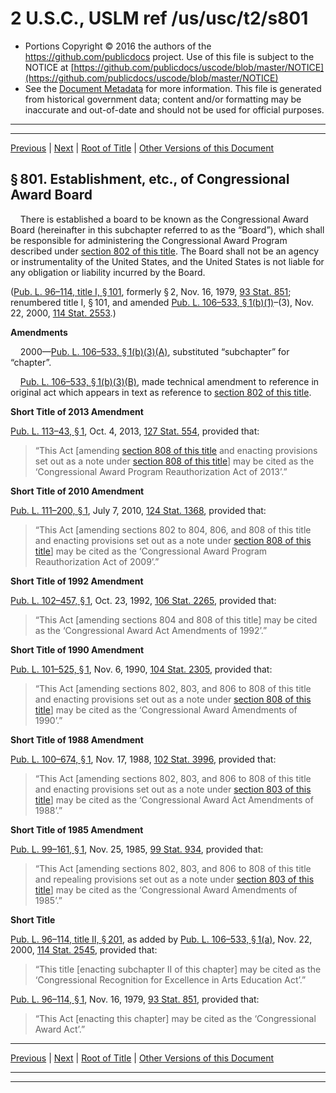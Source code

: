 ---
---

# 2 U.S.C., USLM ref /us/usc/t2/s801

* Portions Copyright © 2016 the authors of the https://github.com/publicdocs project.
  Use of this file is subject to the NOTICE at [https://github.com/publicdocs/uscode/blob/master/NOTICE](https://github.com/publicdocs/uscode/blob/master/NOTICE)
* See the [Document Metadata](././../../../../..//README.md) for more information.
  This file is generated from historical government data; content and/or formatting may be inaccurate and out-of-date and should not be used for official purposes.

----------
----------

[Previous](./../../../../..//us/usc/t2/ch19/schI/m__us_usc_t2_ch19_schI.md) | [Next](./../../../../..//us/usc/t2/ch19/schI/m__us_usc_t2_s802.md) | [Root of Title](./../../../../../) | [Other Versions of this Document](https://publicdocs.github.io/go/links?ns=uslm&ref=%2Fus%2Fusc%2Ft2%2Fs801)

## § 801. Establishment, etc., of Congressional Award Board

    There is established a board to be known as the Congressional Award Board (hereinafter in this subchapter referred to as the “Board”), which shall be responsible for administering the Congressional Award Program described under [section 802 of this title][/us/usc/t2/s802]. The Board shall not be an agency or instrumentality of the United States, and the United States is not liable for any obligation or liability incurred by the Board.

([Pub. L. 96–114, title I, § 101][/us/pl/96/114/s101], formerly § 2, Nov. 16, 1979, [93 Stat. 851][/us/stat/93/851]; renumbered title I, § 101, and amended [Pub. L. 106–533, § 1(b)(1)][/us/pl/106/533/s1/b/1]–(3), Nov. 22, 2000, [114 Stat. 2553][/us/stat/114/2553].)

 __Amendments__ 

    2000—[Pub. L. 106–533, § 1(b)(3)(A)][/us/pl/106/533/s1/b/3/A], substituted “subchapter” for “chapter”.

    [Pub. L. 106–533, § 1(b)(3)(B)][/us/pl/106/533/s1/b/3/B], made technical amendment to reference in original act which appears in text as reference to [section 802 of this title][/us/usc/t2/s802].

 __Short Title of 2013 Amendment__ 

[Pub. L. 113–43, § 1][/us/pl/113/43/s1], Oct. 4, 2013, [127 Stat. 554][/us/stat/127/554], provided that: 

> “This Act \[amending [section 808 of this title][/us/usc/t2/s808] and enacting provisions set out as a note under [section 808 of this title][/us/usc/t2/s808]\] may be cited as the ‘Congressional Award Program Reauthorization Act of 2013’.”

 __Short Title of 2010 Amendment__ 

[Pub. L. 111–200, § 1][/us/pl/111/200/s1], July 7, 2010, [124 Stat. 1368][/us/stat/124/1368], provided that: 

> “This Act \[amending sections 802 to 804, 806, and 808 of this title and enacting provisions set out as a note under [section 808 of this title][/us/usc/t2/s808]\] may be cited as the ‘Congressional Award Program Reauthorization Act of 2009’.”

 __Short Title of 1992 Amendment__ 

[Pub. L. 102–457, § 1][/us/pl/102/457/s1], Oct. 23, 1992, [106 Stat. 2265][/us/stat/106/2265], provided that: 

> “This Act \[amending sections 804 and 808 of this title\] may be cited as the ‘Congressional Award Act Amendments of 1992’.”

 __Short Title of 1990 Amendment__ 

[Pub. L. 101–525, § 1][/us/pl/101/525/s1], Nov. 6, 1990, [104 Stat. 2305][/us/stat/104/2305], provided that: 

> “This Act \[amending sections 802, 803, and 806 to 808 of this title and enacting provisions set out as a note under [section 808 of this title][/us/usc/t2/s808]\] may be cited as the ‘Congressional Award Amendments of 1990’.”

 __Short Title of 1988 Amendment__ 

[Pub. L. 100–674, § 1][/us/pl/100/674/s1], Nov. 17, 1988, [102 Stat. 3996][/us/stat/102/3996], provided that: 

> “This Act \[amending sections 802, 803, and 806 to 808 of this title and enacting provisions set out as a note under [section 803 of this title][/us/usc/t2/s803]\] may be cited as the ‘Congressional Award Act Amendments of 1988’.”

 __Short Title of 1985 Amendment__ 

[Pub. L. 99–161, § 1][/us/pl/99/161/s1], Nov. 25, 1985, [99 Stat. 934][/us/stat/99/934], provided that: 

> “This Act \[amending sections 802, 803, and 806 to 808 of this title and repealing provisions set out as a note under [section 803 of this title][/us/usc/t2/s803]\] may be cited as the ‘Congressional Award Amendments of 1985’.”

 __Short Title__ 

[Pub. L. 96–114, title II, § 201][/us/pl/96/114/s201], as added by [Pub. L. 106–533, § 1(a)][/us/pl/106/533/s1/a], Nov. 22, 2000, [114 Stat. 2545][/us/stat/114/2545], provided that: 

> “This title \[enacting subchapter II of this chapter\] may be cited as the ‘Congressional Recognition for Excellence in Arts Education Act’.”

[Pub. L. 96–114, § 1][/us/pl/96/114/s1], Nov. 16, 1979, [93 Stat. 851][/us/stat/93/851], provided that: 

> “This Act \[enacting this chapter\] may be cited as the ‘Congressional Award Act’.”

----------

[Previous](./../../../../..//us/usc/t2/ch19/schI/m__us_usc_t2_ch19_schI.md) | [Next](./../../../../..//us/usc/t2/ch19/schI/m__us_usc_t2_s802.md) | [Root of Title](./../../../../../) | [Other Versions of this Document](https://publicdocs.github.io/go/links?ns=uslm&ref=%2Fus%2Fusc%2Ft2%2Fs801)

----------
----------

[/us/usc/t2/s802]: https://publicdocs.github.io/go/links?ns=uslm&ref=%2Fus%2Fusc%2Ft2%2Fs802
[/us/pl/96/114/s101]: https://publicdocs.github.io/go/links?ns=uslm&ref=%2Fus%2Fpl%2F96%2F114%2Fs101
[/us/stat/93/851]: https://publicdocs.github.io/go/links?ns=uslm&ref=%2Fus%2Fstat%2F93%2F851
[/us/pl/106/533/s1/b/1]: https://publicdocs.github.io/go/links?ns=uslm&ref=%2Fus%2Fpl%2F106%2F533%2Fs1%2Fb%2F1
[/us/stat/114/2553]: https://publicdocs.github.io/go/links?ns=uslm&ref=%2Fus%2Fstat%2F114%2F2553
[/us/pl/106/533/s1/b/3/A]: https://publicdocs.github.io/go/links?ns=uslm&ref=%2Fus%2Fpl%2F106%2F533%2Fs1%2Fb%2F3%2FA
[/us/pl/106/533/s1/b/3/B]: https://publicdocs.github.io/go/links?ns=uslm&ref=%2Fus%2Fpl%2F106%2F533%2Fs1%2Fb%2F3%2FB
[/us/usc/t2/s802]: https://publicdocs.github.io/go/links?ns=uslm&ref=%2Fus%2Fusc%2Ft2%2Fs802
[/us/pl/113/43/s1]: https://publicdocs.github.io/go/links?ns=uslm&ref=%2Fus%2Fpl%2F113%2F43%2Fs1
[/us/stat/127/554]: https://publicdocs.github.io/go/links?ns=uslm&ref=%2Fus%2Fstat%2F127%2F554
[/us/usc/t2/s808]: https://publicdocs.github.io/go/links?ns=uslm&ref=%2Fus%2Fusc%2Ft2%2Fs808
[/us/usc/t2/s808]: https://publicdocs.github.io/go/links?ns=uslm&ref=%2Fus%2Fusc%2Ft2%2Fs808
[/us/pl/111/200/s1]: https://publicdocs.github.io/go/links?ns=uslm&ref=%2Fus%2Fpl%2F111%2F200%2Fs1
[/us/stat/124/1368]: https://publicdocs.github.io/go/links?ns=uslm&ref=%2Fus%2Fstat%2F124%2F1368
[/us/usc/t2/s808]: https://publicdocs.github.io/go/links?ns=uslm&ref=%2Fus%2Fusc%2Ft2%2Fs808
[/us/pl/102/457/s1]: https://publicdocs.github.io/go/links?ns=uslm&ref=%2Fus%2Fpl%2F102%2F457%2Fs1
[/us/stat/106/2265]: https://publicdocs.github.io/go/links?ns=uslm&ref=%2Fus%2Fstat%2F106%2F2265
[/us/pl/101/525/s1]: https://publicdocs.github.io/go/links?ns=uslm&ref=%2Fus%2Fpl%2F101%2F525%2Fs1
[/us/stat/104/2305]: https://publicdocs.github.io/go/links?ns=uslm&ref=%2Fus%2Fstat%2F104%2F2305
[/us/usc/t2/s808]: https://publicdocs.github.io/go/links?ns=uslm&ref=%2Fus%2Fusc%2Ft2%2Fs808
[/us/pl/100/674/s1]: https://publicdocs.github.io/go/links?ns=uslm&ref=%2Fus%2Fpl%2F100%2F674%2Fs1
[/us/stat/102/3996]: https://publicdocs.github.io/go/links?ns=uslm&ref=%2Fus%2Fstat%2F102%2F3996
[/us/usc/t2/s803]: https://publicdocs.github.io/go/links?ns=uslm&ref=%2Fus%2Fusc%2Ft2%2Fs803
[/us/pl/99/161/s1]: https://publicdocs.github.io/go/links?ns=uslm&ref=%2Fus%2Fpl%2F99%2F161%2Fs1
[/us/stat/99/934]: https://publicdocs.github.io/go/links?ns=uslm&ref=%2Fus%2Fstat%2F99%2F934
[/us/usc/t2/s803]: https://publicdocs.github.io/go/links?ns=uslm&ref=%2Fus%2Fusc%2Ft2%2Fs803
[/us/pl/96/114/s201]: https://publicdocs.github.io/go/links?ns=uslm&ref=%2Fus%2Fpl%2F96%2F114%2Fs201
[/us/pl/106/533/s1/a]: https://publicdocs.github.io/go/links?ns=uslm&ref=%2Fus%2Fpl%2F106%2F533%2Fs1%2Fa
[/us/stat/114/2545]: https://publicdocs.github.io/go/links?ns=uslm&ref=%2Fus%2Fstat%2F114%2F2545
[/us/pl/96/114/s1]: https://publicdocs.github.io/go/links?ns=uslm&ref=%2Fus%2Fpl%2F96%2F114%2Fs1
[/us/stat/93/851]: https://publicdocs.github.io/go/links?ns=uslm&ref=%2Fus%2Fstat%2F93%2F851



